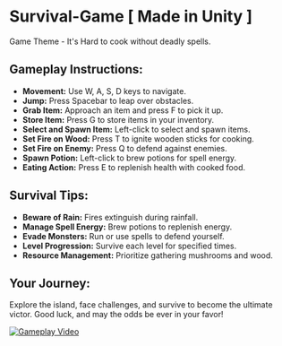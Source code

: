# Survival-Game [ Made in Unity ]

Game Theme - It's Hard to cook without deadly spells.

## Gameplay Instructions:

- **Movement:** Use W, A, S, D keys to navigate.
- **Jump:** Press Spacebar to leap over obstacles.
- **Grab Item:** Approach an item and press F to pick it up.
- **Store Item:** Press G to store items in your inventory.
- **Select and Spawn Item:** Left-click to select and spawn items.
- **Set Fire on Wood:** Press T to ignite wooden sticks for cooking.
- **Set Fire on Enemy:** Press Q to defend against enemies.
- **Spawn Potion:** Left-click to brew potions for spell energy.
- **Eating Action:** Press E to replenish health with cooked food.

## Survival Tips:

- **Beware of Rain:** Fires extinguish during rainfall.
- **Manage Spell Energy:** Brew potions to replenish energy.
- **Evade Monsters:** Run or use spells to defend yourself.
- **Level Progression:** Survive each level for specified times.
- **Resource Management:** Prioritize gathering mushrooms and wood.

## Your Journey:

Explore the island, face challenges, and survive to become the ultimate victor. Good luck, and may the odds be ever in your favor!

[![Gameplay Video](https://img.youtube.com/vi/skUOGGozj-A/0.jpg)](https://www.youtube.com/watch?v=skUOGGozj-A)
